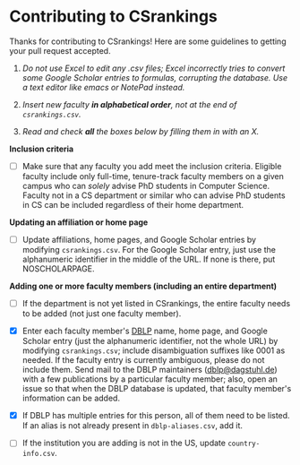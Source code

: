 # Contributing to CSrankings

Thanks for contributing to CSrankings! Here are some guidelines to getting your pull request accepted.


1. _Do not use Excel to edit any .csv files; Excel incorrectly tries to
convert some Google Scholar entries to formulas, corrupting the
database. Use a text editor like emacs or NotePad instead._

2. _Insert new faculty **in alphabetical order**, not at the end of `csrankings.csv`._

3. _Read and check **all** the boxes below by filling them in with an X._

**Inclusion criteria**

- [ ] Make sure that any faculty you add meet the inclusion
criteria. Eligible faculty include only full-time, tenure-track
faculty members on a given campus who can *solely* advise PhD students in
Computer Science. Faculty not in a CS department or similar who can
advise PhD students in CS can be included regardless of their home
department.

**Updating an affiliation or home page**

- [ ] Update affiliations, home pages, and Google Scholar entries by modifying `csrankings.csv`. For the Google Scholar entry, just use the alphanumeric identifier in the middle of the URL. If none is there, put NOSCHOLARPAGE.

**Adding one or more faculty members (including an entire department)**

- [ ] If the department is not yet listed in CSrankings, the entire faculty needs to be added (not just one faculty member).

- [x] Enter each faculty member's [DBLP](http://dblp.org) name, home page, and Google Scholar entry (just the alphanumeric identifier, not the whole URL) by modifying `csrankings.csv`; include disambiguation suffixes like 0001 as needed. If the faculty entry is currently ambiguous, please do not include them. Send mail to the DBLP maintainers (dblp@dagstuhl.de) with a few publications by a particular faculty member; also, open an issue so that when the DBLP database is updated, that faculty member's information can be added.

- [x] If DBLP has multiple entries for this person, all of them need to be listed. If an alias is not already present in `dblp-aliases.csv`, add it.

- [ ] If the institution you are adding is not in the US,
update `country-info.csv`.


